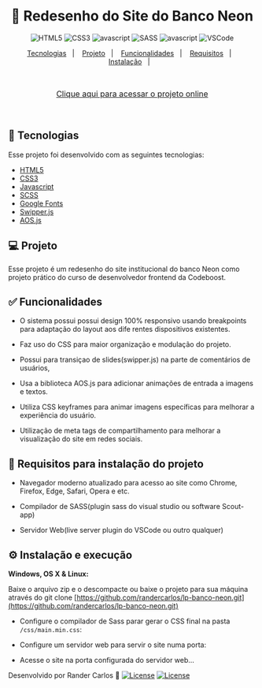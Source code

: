 <h1 align="center">
  🚀 Redesenho do Site do Banco Neon
</h1>

<p align="center">
  <img src="https://img.shields.io/badge/HTML5-E34F26?style=for-the-badge&logo=html5&logoColor=white" alt="HTML5" />
  <img src="https://img.shields.io/badge/CSS3-1572B6?style=for-the-badge&logo=css3&logoColor=white" alt="CSS3" />
  <img src="https://img.shields.io/badge/JavaScript-323330?style=for-the-badge&logo=javascript&logoColor=F7DF1E" alt="avascript" />
  <img src="https://img.shields.io/badge/Sass-CC6699?style=for-the-badge&logo=sass&logoColor=white" alt="SASS" />
  <img src="https://img.shields.io/badge/JavaScript-323330?style=for-the-badge&logo=javascript&logoColor=F7DF1E" alt="avascript" />
  <img src="https://img.shields.io/badge/VSCode-0078D4?style=for-the-badge&logo=visual%20studio%20code&logoColor=white" alt="VSCode" />
  

  
</p>

<p align="center">
  <a href="#rocket-tecnologias">Tecnologias</a>&nbsp;&nbsp;&nbsp;|&nbsp;&nbsp;&nbsp;
  <a href="#-projeto">Projeto</a>&nbsp;&nbsp;&nbsp;|&nbsp;&nbsp;&nbsp;
  <a href="#-funcionalidades">Funcionalidades</a>&nbsp;&nbsp;&nbsp;|&nbsp;&nbsp;&nbsp;
  <a href="#-requisitos">Requisitos</a>&nbsp;&nbsp;&nbsp;|&nbsp;&nbsp;&nbsp;
  <a href="#-instalação">Instalação</a>&nbsp;&nbsp;&nbsp;|&nbsp;&nbsp;&nbsp;
</p>

<br>

<div align="center" style="font-size: 1rem">

[Clique aqui para acessar o projeto online](https://lp-redesign-bank.netlify.app/)

</div>

<br>

## :rocket: Tecnologias

Esse projeto foi desenvolvido com as seguintes tecnologias:

- [HTML5](https://html5.org/)
- [CSS3](https://www.w3.org/Style/CSS/Overview.en.html)
- [Javascript](https://www.javascript.com/)
- [SCSS](https://sass-lang.com/)
- [Google Fonts](https://fonts.google.com/)
- [Swipper.js](https://swiperjs.com/)
- [AOS.js](https://michalsnik.github.io/aos/)


## 💻 Projeto

Esse projeto é um redesenho do site institucional do banco Neon como projeto prático do curso de 
desenvolvedor frontend da Codeboost.


## ✅ Funcionalidades

- O sistema possui possui design 100% responsivo usando breakpoints para adaptação do layout aos dife
rentes dispositivos existentes. 

- Faz uso do CSS para maior organização e modulação do projeto. 

- Possui para transiçao de slides(swipper.js) na parte de comentários de usuários, 

- Usa a biblioteca AOS.js para adicionar animações de entrada a imagens e textos.

- Utiliza CSS keyframes para animar imagens específicas para melhorar a experiência do usuário.

- Utilização de meta tags de compartilhamento para melhorar a visualização do site em redes sociais.


## 📄 Requisitos para instalação do projeto

- Navegador moderno atualizado para acesso ao site como Chrome, Firefox, Edge, Safari, Opera e etc.

- Compilador de SASS(plugin sass do visual studio ou software Scout-app)

- Servidor Web(live server plugin do VSCode ou outro qualquer)


## ⚙️ Instalação e execução

**Windows, OS X & Linux:**

Baixe o arquivo zip e o descompacte ou baixe o projeto para sua máquina através do git clone [https://github.com/randercarlos/lp-banco-neon.git](https://github.com/randercarlos/lp-banco-neon.git)


- Configure o compilador de Sass parar gerar o CSS final na pasta `/css/main.min.css`:

- Configure um servidor web para servir o site numa porta:

- Acesse o site na porta configurada do servidor web...

Desenvolvido por Rander Carlos :wave: [<img alt="License" src="https://img.shields.io/badge/LinkedIn-0077B5?style=for-the-badge&logo=linkedin&logoColor=white">](https://www.linkedin.com/in/rander-carlos-308a63a8)
[<img alt="License" src="https://img.shields.io/badge/Gmail-D14836?style=for-the-badge&logo=gmail&logoColor=white">](randerccf@gmail.com)

